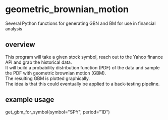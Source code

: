 # geometric_brownian_motion
Several Python functions for generating GBN and BM for use in financial analysis

## overview
This program will take a given stock symbol, reach out to the Yahoo finance API and grab the historical data.   
It will build a probability distribution function (PDF) of the data and sample the PDF with geometric brownian motion (GBM).    
The resulting GBM is plotted graphically.  
The idea is that this could eventually be applied to a back-testing pipeline. 

## example usage
get_gbm_for_symbol(symbol="SPY", period="1D")
